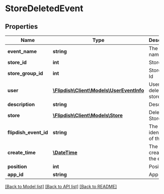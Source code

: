 # StoreDeletedEvent

## Properties
Name | Type | Description | Notes
------------ | ------------- | ------------- | -------------
**event_name** | **string** | The event name | [optional] 
**store_id** | **int** | Store Id | [optional] 
**store_group_id** | **int** | Store group Id | [optional] 
**user** | [**\Flipdish\\Client\Models\UserEventInfo**](UserEventInfo.md) | User which deleted this store | [optional] 
**description** | **string** | Description | [optional] 
**store** | [**\Flipdish\\Client\Models\Store**](Store.md) | Deleted Store | [optional] 
**flipdish_event_id** | **string** | The identitfier of the event | [optional] 
**create_time** | [**\DateTime**](\DateTime.md) | The time of creation of the event | [optional] 
**position** | **int** | Position | [optional] 
**app_id** | **string** | App id | [optional] 

[[Back to Model list]](../README.md#documentation-for-models) [[Back to API list]](../README.md#documentation-for-api-endpoints) [[Back to README]](../README.md)


